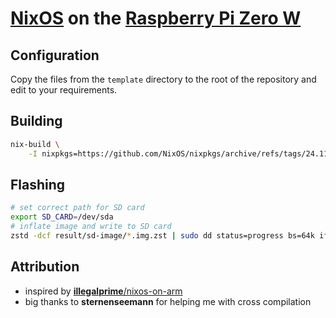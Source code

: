 # [NixOS](https://nixos.org/) on the [Raspberry Pi Zero W](https://www.raspberrypi.com/products/raspberry-pi-zero-w/)

## Configuration
Copy the files from the `template` directory to the root of the repository and edit to your requirements.

## Building
```bash
nix-build \
    -I nixpkgs=https://github.com/NixOS/nixpkgs/archive/refs/tags/24.11.tar.gz # nixos 24.11 on 2025-03-07
```

## Flashing
```bash
# set correct path for SD card
export SD_CARD=/dev/sda
# inflate image and write to SD card
zstd -dcf result/sd-image/*.img.zst | sudo dd status=progress bs=64k iflag=fullblock oflag=direct of=$SD_CARD && sync && sudo eject $SD_CARD
```

## Attribution
- inspired by [**illegalprime**/nixos-on-arm](https://github.com/illegalprime/nixos-on-arm)
- big thanks to **sternenseemann** for helping me with cross compilation
